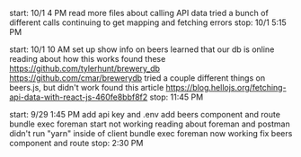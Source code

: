 start: 10/1 4 PM
  read more files about calling API data
  tried a bunch of different calls
  continuing to get mapping and fetching errors
stop: 10/1 5:15 PM

start: 10/1 10 AM
  set up show info on beers
  learned that our db is online
    reading about how this works
    found these
      https://github.com/tylerhunt/brewery_db
      https://github.com/cmar/brewerydb
  tried a couple different things on beers.js, but didn't work
  found this article
    https://blog.hellojs.org/fetching-api-data-with-react-js-460fe8bbf8f2
stop: 11:45 PM

start: 9/29 1:45 PM
  add api key and .env
  add beers component and route
  bundle exec foreman start not working
  reading about foreman and postman
  didn't run "yarn" inside of client
  bundle exec foreman now working
  fix beers component and route
stop: 2:30 PM